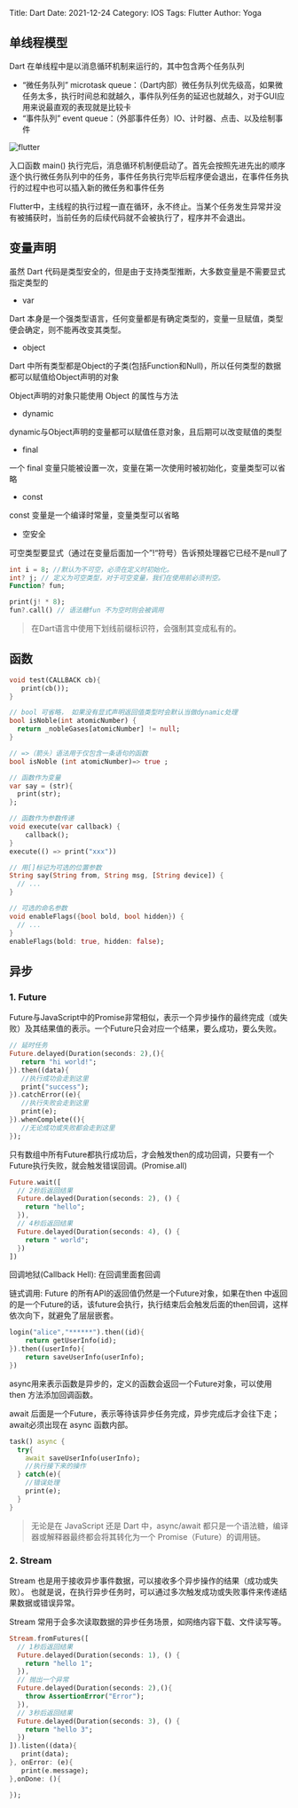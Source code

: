 Title: Dart
Date: 2021-12-24
Category: IOS
Tags: Flutter
Author: Yoga

## 单线程模型

Dart 在单线程中是以消息循环机制来运行的，其中包含两个任务队列

* “微任务队列” microtask queue：（Dart内部）微任务队列优先级高，如果微任务太多，执行时间总和就越久，事件队列任务的延迟也就越久，对于GUI应用来说最直观的表现就是比较卡
* “事件队列” event queue：（外部事件任务）IO、计时器、点击、以及绘制事件

![flutter](img/flutter3.png)

入口函数 main() 执行完后，消息循环机制便启动了。首先会按照先进先出的顺序逐个执行微任务队列中的任务，事件任务执行完毕后程序便会退出，在事件任务执行的过程中也可以插入新的微任务和事件任务

Flutter中，主线程的执行过程一直在循环，永不终止。当某个任务发生异常并没有被捕获时，当前任务的后续代码就不会被执行了，程序并不会退出。

## 变量声明

虽然 Dart 代码是类型安全的，但是由于支持类型推断，大多数变量是不需要显式指定类型的

* var 

Dart 本身是一个强类型语言，任何变量都是有确定类型的，变量一旦赋值，类型便会确定，则不能再改变其类型。

* object

Dart 中所有类型都是Object的子类(包括Function和Null)，所以任何类型的数据都可以赋值给Object声明的对象

Object声明的对象只能使用 Object 的属性与方法

* dynamic

dynamic与Object声明的变量都可以赋值任意对象，且后期可以改变赋值的类型

* final

一个 final 变量只能被设置一次，变量在第一次使用时被初始化，变量类型可以省略

* const

const 变量是一个编译时常量，变量类型可以省略

* 空安全

可空类型要显式（通过在变量后面加一个”!“符号）告诉预处理器它已经不是null了

```dart
int i = 8; //默认为不可空，必须在定义时初始化。
int? j; // 定义为可空类型，对于可空变量，我们在使用前必须判空。
Function? fun;

print(j! * 8);
fun?.call() // 语法糖fun 不为空时则会被调用
```

> 在Dart语言中使用下划线前缀标识符，会强制其变成私有的。

## 函数

```dart
void test(CALLBACK cb){
   print(cb()); 
}

// bool 可省略， 如果没有显式声明返回值类型时会默认当做dynamic处理
bool isNoble(int atomicNumber) { 
  return _nobleGases[atomicNumber] != null;
}

// =>（箭头）语法用于仅包含一条语句的函数
bool isNoble (int atomicNumber)=> true ;

// 函数作为变量
var say = (str){
  print(str);
};

// 函数作为参数传递
void execute(var callback) {
    callback();
}
execute(() => print("xxx"))

// 用[]标记为可选的位置参数
String say(String from, String msg, [String device]) {
  // ... 
}

// 可选的命名参数
void enableFlags({bool bold, bool hidden}) {
  // ... 
}
enableFlags(bold: true, hidden: false);
```

## 异步

### 1. Future

Future与JavaScript中的Promise非常相似，表示一个异步操作的最终完成（或失败）及其结果值的表示。一个Future只会对应一个结果，要么成功，要么失败。

```dart
// 延时任务
Future.delayed(Duration(seconds: 2),(){
   return "hi world!";
}).then((data){
   //执行成功会走到这里  
   print("success");
}).catchError((e){
   //执行失败会走到这里  
   print(e);
}).whenComplete((){
   //无论成功或失败都会走到这里
});
```

只有数组中所有Future都执行成功后，才会触发then的成功回调，只要有一个Future执行失败，就会触发错误回调。(Promise.all)

```dart
Future.wait([
  // 2秒后返回结果  
  Future.delayed(Duration(seconds: 2), () {
    return "hello";
  }),
  // 4秒后返回结果  
  Future.delayed(Duration(seconds: 4), () {
    return " world";
  })
])
```

回调地狱(Callback Hell): 在回调里面套回调

链式调用: Future 的所有API的返回值仍然是一个Future对象，如果在then 中返回的是一个Future的话，该future会执行，执行结束后会触发后面的then回调，这样依次向下，就避免了层层嵌套。

```dart
login("alice","******").then((id){
  	return getUserInfo(id);
}).then((userInfo){
    return saveUserInfo(userInfo);
})
```

async用来表示函数是异步的，定义的函数会返回一个Future对象，可以使用 then 方法添加回调函数。

await 后面是一个Future，表示等待该异步任务完成，异步完成后才会往下走；await必须出现在 async 函数内部。

```dart
task() async {
  try{
    await saveUserInfo(userInfo);
    //执行接下来的操作   
  } catch(e){
    //错误处理   
    print(e);   
  }  
}
```

> 无论是在 JavaScript 还是 Dart 中，async/await 都只是一个语法糖，编译器或解释器最终都会将其转化为一个 Promise（Future）的调用链。

### 2. Stream

Stream 也是用于接收异步事件数据，可以接收多个异步操作的结果（成功或失败）。 也就是说，在执行异步任务时，可以通过多次触发成功或失败事件来传递结果数据或错误异常。

Stream 常用于会多次读取数据的异步任务场景，如网络内容下载、文件读写等。

```dart
Stream.fromFutures([
  // 1秒后返回结果
  Future.delayed(Duration(seconds: 1), () {
    return "hello 1";
  }),
  // 抛出一个异常
  Future.delayed(Duration(seconds: 2),(){
    throw AssertionError("Error");
  }),
  // 3秒后返回结果
  Future.delayed(Duration(seconds: 3), () {
    return "hello 3";
  })
]).listen((data){
   print(data);
}, onError: (e){
   print(e.message);
},onDone: (){

});
```
